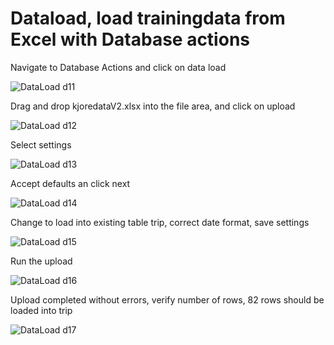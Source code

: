 # Dataload, load trainingdata from Excel with Database actions  

Navigate to Database Actions and click on data load

![DataLoad d11](../images/dl1.jpg)

Drag and drop kjoredataV2.xlsx into the file area, and click on upload

![DataLoad d12](../images/dl2.jpg)

Select settings

![DataLoad d13](../images/dl3.jpg)

Accept defaults an click next

![DataLoad d14](../images/dl4.jpg)

Change to load into existing table trip, correct date format, save settings

![DataLoad d15](../images/dl5.jpg)

Run the upload

![DataLoad d16](../images/dl6.jpg)

Upload completed without errors, verify number of rows, 82 rows should be loaded into trip

![DataLoad d17](../images/dl7.jpg)





